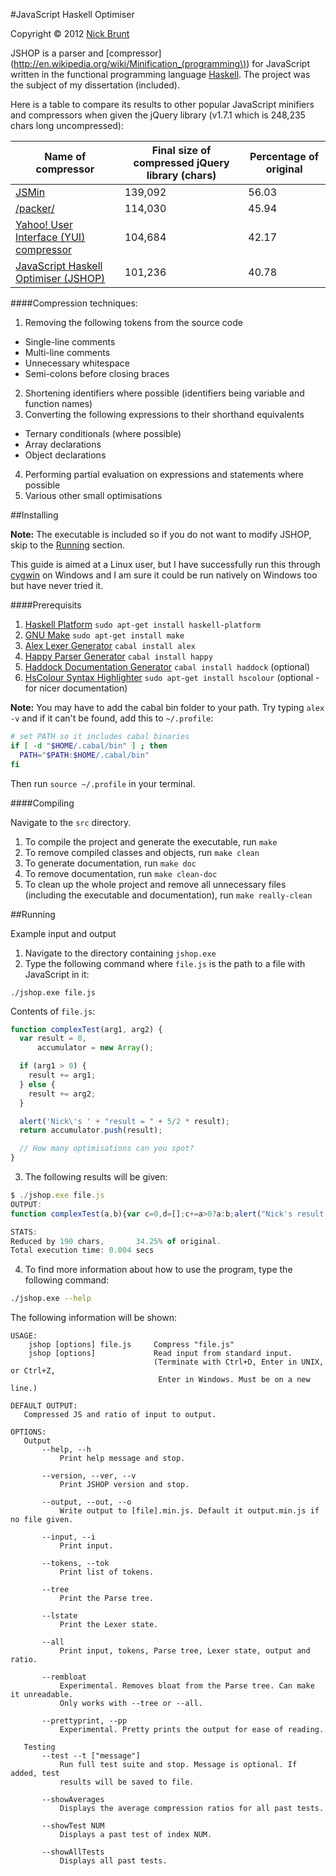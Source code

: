 #JavaScript Haskell Optimiser

Copyright &copy; 2012 [Nick Brunt](http://nickbrunt.com)

JSHOP is a parser and [compressor](http://en.wikipedia.org/wiki/Minification_(programming\)) for JavaScript written in the functional programming language [Haskell](http://www.haskell.org/haskellwiki/Haskell).  The project was the subject of my dissertation (included).

Here is a table to compare its results to other popular JavaScript minifiers and compressors when given the jQuery library (v1.7.1 which is 248,235 chars long uncompressed):
<table>
  <thead>
    <tr>
      <th>Name of compressor</th>
      <th>Final size of compressed jQuery library (chars)</th>
      <th>Percentage of original</th>
    </tr>
  </thead>
  <tbody>
    <tr>
      <td><a href="http://www.crockford.com/javascript/jsmin.html">JSMin</a></td>
      <td>139,092</td>
      <td>56.03</td>
    </tr>
    <tr>
      <td><a href="http://dean.edwards.name/packer/">/packer/</a></td>
      <td>114,030</td>
      <td>45.94</td>
    </tr>
    <tr>
      <td><a href="http://developer.yahoo.com/yui/compressor/">Yahoo! User Interface (YUI) compressor</a></td>
      <td>104,684</td>
      <td>42.17</td>
    </tr>
    <tr class="info">
      <td><a href="https://github.com/nbrunt/jshop">JavaScript Haskell Optimiser (JSHOP)</a></td>
      <td>101,236</td>
      <td>40.78</td>
    </tr>
  </tbody>
</table>

####Compression techniques:

1. Removing the following tokens from the source code
  - Single-line comments
  - Multi-line comments
  - Unnecessary whitespace
  - Semi-colons before closing braces
2. Shortening identifiers where possible (identifiers being variable and function names)
3. Converting the following expressions to their shorthand equivalents
  - Ternary conditionals (where possible)
  - Array declarations
  - Object declarations
4. Performing partial evaluation on expressions and statements where possible
5. Various other small optimisations


##Installing

**Note:** The executable is included so if you do not want to modify JSHOP, skip to the [Running](#running) section.

This guide is aimed at a Linux user, but I have successfully run this through [cygwin](http://cygwin.com) on Windows and I am sure it could be run natively on Windows too but have never tried it.

####Prerequisits

1. [Haskell Platform](http://www.haskell.org/platform/) `sudo apt-get install haskell-platform`
2. [GNU Make](http://www.gnu.org/software/make/) `sudo apt-get install make`
3. [Alex Lexer Generator](http://www.haskell.org/alex/) `cabal install alex`
4. [Happy Parser Generator](http://www.haskell.org/happy/) `cabal install happy`
5. [Haddock Documentation Generator](http://www.haskell.org/haddock/) `cabal install haddock` (optional)
6. [HsColour Syntax Highlighter](http://www.cs.york.ac.uk/fp/darcs/hscolour/) `sudo apt-get install hscolour` (optional - for nicer documentation)

  **Note:** You may have to add the cabal bin folder to your path. Try typing `alex -v` and if it can't be found, add this to `~/.profile`:

  ```bash
  # set PATH so it includes cabal binaries
  if [ -d "$HOME/.cabal/bin" ] ; then
    PATH="$PATH:$HOME/.cabal/bin"
  fi
  ```
  Then run `source ~/.profile` in your terminal.

####Compiling

Navigate to the `src` directory.

1. To compile the project and generate the executable, run `make`
2. To remove compiled classes and objects, run `make clean`
3. To generate documentation, run `make doc`
4. To remove documentation, run `make clean-doc`
5. To clean up the whole project and remove all unnecessary files (including the executable and documentation), run `make really-clean`

<a id="running"></a>
##Running

Example input and output

1. Navigate to the directory containing `jshop.exe`
2. Type the following command where `file.js` is the path to a file with JavaScript in it:

  ```
  ./jshop.exe file.js
  ```

  Contents of `file.js`:

  ```javascript
  function complexTest(arg1, arg2) {
    var result = 0,
        accumulator = new Array();

    if (arg1 > 0) {
      result += arg1;
    } else {
      result += arg2;
    }

    alert('Nick\'s ' + "result = " + 5/2 * result);
    return accumulator.push(result);

    // How many optimisations can you spot?
  }
  ```

3. The following results will be given:

  ```javascript
  $ ./jshop.exe file.js
  OUTPUT:
  function complexTest(a,b){var c=0,d=[];c+=a>0?a:b;alert("Nick's result = "+2.5*c);return d.push(c)}

  STATS:
  Reduced by 190 chars,       34.25% of original.
  Total execution time: 0.004 secs
  ```

4. To find more information about how to use the program, type the following command:

  ```bash
  ./jshop.exe --help
  ```

  The following information will be shown:
  
  ```
  USAGE:
      jshop [options] file.js     Compress "file.js"
      jshop [options]             Read input from standard input.
                                  (Terminate with Ctrl+D, Enter in UNIX, or Ctrl+Z,
                                   Enter in Windows. Must be on a new line.)
  
  DEFAULT OUTPUT:
     Compressed JS and ratio of input to output.
  
  OPTIONS:
     Output
         --help, --h
             Print help message and stop.
  
         --version, --ver, --v
             Print JSHOP version and stop.
  
         --output, --out, --o
             Write output to [file].min.js. Default it output.min.js if no file given.
  
         --input, --i
             Print input.
  
         --tokens, --tok
             Print list of tokens.
  
         --tree
             Print the Parse tree.
  
         --lstate
             Print the Lexer state.
  
         --all
             Print input, tokens, Parse tree, Lexer state, output and ratio.
  
         --rembloat
             Experimental. Removes bloat from the Parse tree. Can make it unreadable.
             Only works with --tree or --all.
  
         --prettyprint, --pp
             Experimental. Pretty prints the output for ease of reading.
  
     Testing
         --test --t ["message"]
             Run full test suite and stop. Message is optional. If added, test
             results will be saved to file.
  
         --showAverages
             Displays the average compression ratios for all past tests.
  
         --showTest NUM
             Displays a past test of index NUM.
  
         --showAllTests
             Displays all past tests.
  
  ```
